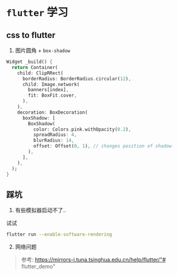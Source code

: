 # `flutter` 学习

## css to flutter

1. 图片圆角 + `box-shadow`

```dart
Widget _build() {
  return Container(
    child: ClipRRect(
      borderRadius: BorderRadius.circular(12),
      child: Image.network(
        banners[index],
        fit: BoxFit.cover,
      ),
    ),
    decoration: BoxDecoration(
      boxShadow: [
        BoxShadow(
          color: Colors.pink.withOpacity(0.2),
          spreadRadius: 4,
          blurRadius: 14,
          offset: Offset(0, 1), // changes position of shadow
        ),
      ],
    ),
  );
}
```

## 踩坑

1. 有些模拟器启动不了..

试试

```bash
flutter run --enable-software-rendering
```

2. 网络问题

> 参考: https://mirrors-i.tuna.tsinghua.edu.cn/help/flutter/"# flutter_demo" 
